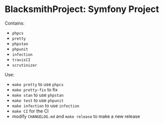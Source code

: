 # BlacksmithProject: Symfony Project

Contains:

- `phpcs`
- `pretty`
- `phpstan`
- `phpunit`
- `infection`
- `travisCI`
- `scrutinizer`

Use:

- `make pretty` to use `phpcs`
- `make pretty-fix` to fix
- `make stan` to use `phpstan`
- `make test` to use `phpunit`
- `make infection` to use `infection`
- `make CI` for the CI
- modify `CHANGELOG.md` and `make release` to make a new release